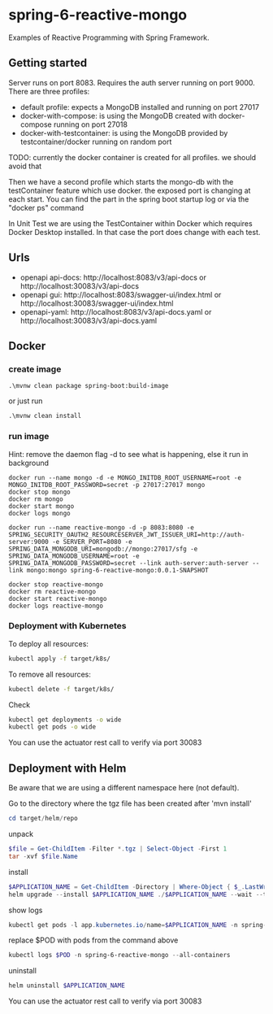 # spring-6-reactive-mongo
Examples of Reactive Programming with Spring Framework.

## Getting started
Server runs on port 8083. Requires the auth server running on port 9000.
There are three profiles:
* default profile: expects a MongoDB installed and running on port 27017
* docker-with-compose: is using the MongoDB created with docker-compose running on port 27018
* docker-with-testcontainer: is using the MongoDB provided by testcontainer/docker running on random port

TODO: currently the docker container is created for all profiles. we should avoid that

Then we have a second profile which starts the mongo-db with the testContainer feature which use docker. the exposed port is changing at each start.
You can find the part in the spring boot startup log or via the "docker ps" command

In Unit Test we are using the TestContainer within Docker which requires Docker Desktop installed. In that case the port does change with each test.

## Urls

- openapi api-docs: http://localhost:8083/v3/api-docs or http://localhost:30083/v3/api-docs
- openapi gui: http://localhost:8083/swagger-ui/index.html or http://localhost:30083/swagger-ui/index.html
- openapi-yaml: http://localhost:8083/v3/api-docs.yaml or http://localhost:30083/v3/api-docs.yaml

## Docker

### create image
```shell
.\mvnw clean package spring-boot:build-image
```
or just run
```shell
.\mvnw clean install
```

### run image

Hint: remove the daemon flag -d to see what is happening, else it run in background

```shell
docker run --name mongo -d -e MONGO_INITDB_ROOT_USERNAME=root -e MONGO_INITDB_ROOT_PASSWORD=secret -p 27017:27017 mongo 
docker stop mongo
docker rm mongo
docker start mongo
docker logs mongo

docker run --name reactive-mongo -d -p 8083:8080 -e SPRING_SECURITY_OAUTH2_RESOURCESERVER_JWT_ISSUER_URI=http://auth-server:9000 -e SERVER_PORT=8080 -e SPRING_DATA_MONGODB_URI=mongodb://mongo:27017/sfg -e SPRING_DATA_MONGODB_USERNAME=root -e SPRING_DATA_MONGODB_PASSWORD=secret --link auth-server:auth-server --link mongo:mongo spring-6-reactive-mongo:0.0.1-SNAPSHOT
 
docker stop reactive-mongo
docker rm reactive-mongo
docker start reactive-mongo
docker logs reactive-mongo
```

### Deployment with Kubernetes

To deploy all resources:
```bash
kubectl apply -f target/k8s/
```

To remove all resources:
```bash
kubectl delete -f target/k8s/
```

Check
```bash
kubectl get deployments -o wide
kubectl get pods -o wide
```

You can use the actuator rest call to verify via port 30083

## Deployment with Helm

Be aware that we are using a different namespace here (not default).

Go to the directory where the tgz file has been created after 'mvn install'
```powershell
cd target/helm/repo
```

unpack
```powershell
$file = Get-ChildItem -Filter *.tgz | Select-Object -First 1
tar -xvf $file.Name
```

install
```powershell
$APPLICATION_NAME = Get-ChildItem -Directory | Where-Object { $_.LastWriteTime -ge $file.LastWriteTime } | Select-Object -ExpandProperty Name
helm upgrade --install $APPLICATION_NAME ./$APPLICATION_NAME --wait --timeout 5m --debug
```

show logs
```powershell
kubectl get pods -l app.kubernetes.io/name=$APPLICATION_NAME -n spring-6-reactive-mongo
```
replace $POD with pods from the command above
```powershell
kubectl logs $POD -n spring-6-reactive-mongo --all-containers
```

uninstall
```powershell
helm uninstall $APPLICATION_NAME
```

You can use the actuator rest call to verify via port 30083
